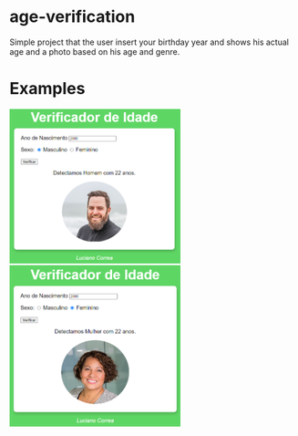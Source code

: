 # age-verification
Simple project that the user insert your birthday year and shows his actual age and a photo based on his age and genre.

# Examples
<p float="left">
  <img src="22 years man.png" width="300" />
  <img src="22 years woman.png" width="300" /> 
</p>

